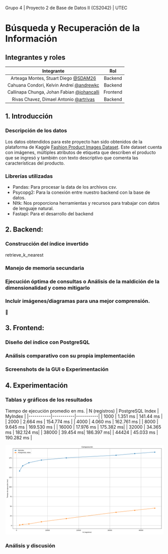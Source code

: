 Grupo 4 | Proyecto 2 de Base de Datos II (CS2042) | UTEC
# Búsqueda y Recuperación de la Información
## Integrantes y roles
|            Integrante           |  Rol  |
|:-----------------------------------:|:---------:|
|  Arteaga Montes, Stuart Diego [@SDAM26](https://github.com/SDAM26)     |  Backend  |
|    Cahuana Condori, Kelvin Andreí [@andrewkc](https://github.com/andrewkc) |  Backend  |
|   Callinapa Chunga, Johan Fabian [@johancalli](https://github.com/johancalli)     |  Frontend  |
|   Rivas Chavez, Dimael Antonio [@artrivas](https://github.com/artrivas)       | Backend  |

## 1. Introducción
### Descripción de los datos
Los datos obtendidos para este proyecto han sido obtenidos de la plataforma de Kaggle [Fashion Product Images Dataset](https://www.kaggle.com/datasets/paramaggarwal/fashion-product-images-dataset/data).
Este dataset cuenta con imágenes, múltiples atributos de etiqueta que describen el producto que se ingresó y también con texto descriptivo que comenta las características del producto.

### Librerías utilizadas
* Pandas: Para procesar la data de los archivos csv.
* Psycopg2: Para la conexión entre nuestro backend con la base de datos.
* Nltk: Nos proporciona herramientas y recursos para trabajar con datos de lenguaje natural.
* Fastapi: Para el desarrollo del backend
  
## 2. Backend:
### Construcción del índice invertido
retrieve_k_nearest
### Manejo de memoria secundaria
### Ejecución óptima de consultas o Análisis de la maldición de la dimensionalidad y como mitigarlo
### Incluir imágenes/diagramas para una mejor comprensión.

## 3. Frontend:
### Diseño del índice con PostgreSQL
### Análisis comparativo con su propia implementación
### Screenshots de la GUI o Experimentación

## 4. Experimentación
### Tablas y gráficos de los resultados
Tiempo de ejecución promedio en ms.
| N (registros) | PostgreSQL Index | MyIndex |
|-----------|-----------|-----------|
| 1000   |  1.351 ms   |  141.44 ms |
| 2000   |  2.664 ms  |  154.774 ms   |
| 4000   |  4.060 ms |  162.761 ms |
| 8000   |  9.645 ms  |  169.530 ms  |
| 16000   | 17.976 ms  | 175.382 ms|
| 32000   |  34.365 ms |   182.124 ms|
| 38000   |  39.454 ms|   186.397 ms|
| 44424   |  45.033 ms |  190.282 ms  |

![ArXiv](assets/comparacion_time.png)

### Análisis y discusión
